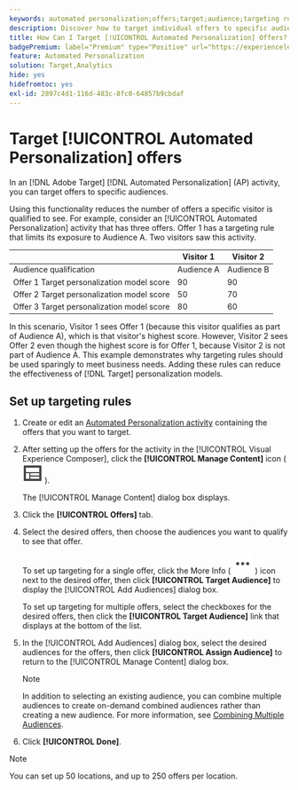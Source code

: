 ```yaml
---
keywords: automated personalization;offers;target;audience;targeting rules;targeting
description: Discover how to target individual offers to specific audiences using [!UICONTROL Automated Personalization] (AP) activities.
title: How Can I Target [!UICONTROL Automated Personalization] Offers?
badgePremium: label="Premium" type="Positive" url="https://experienceleague.adobe.com/docs/target/using/introduction/intro.html?lang=en#premium newtab=true" tooltip="See what's included in Target Premium."
feature: Automated Personalization
solution: Target,Analytics
hide: yes
hidefromtoc: yes
exl-id: 2897c4d1-116d-483c-8fc0-64857b9cbdaf
---
```

# Target [!UICONTROL Automated Personalization] offers

In an [!DNL Adobe Target] [!DNL Automated Personalization] (AP) activity, you can target offers to specific audiences.

Using this functionality reduces the number of offers a specific visitor is qualified to see. For example, consider an [!UICONTROL Automated Personalization] activity that has three offers. Offer 1 has a targeting rule that limits its exposure to Audience A. Two visitors saw this activity.

| | Visitor 1 | Visitor 2 |
|--- |--- |--- |
|Audience qualification|Audience A|Audience B|
|Offer 1 Target personalization model score|90|90|
|Offer 2 Target personalization model score|50|70|
|Offer 3 Target personalization model score|80|60|

In this scenario, Visitor 1 sees Offer 1 (because this visitor qualifies as part of Audience A), which is that visitor's highest score. However, Visitor 2 sees Offer 2 even though the highest score is for Offer 1, because Visitor 2 is not part of Audience A. This example demonstrates why targeting rules should be used sparingly to meet business needs. Adding these rules can reduce the effectiveness of [!DNL Target] personalization models.

## Set up targeting rules 

1. Create or edit an [Automated Personalization activity](/help/main/c-activities/t-automated-personalization/create-ap-activity.md) containing the offers that you want to target.
1. After setting up the offers for the activity in the [!UICONTROL Visual Experience Composer], click the **[!UICONTROL Manage Content]** icon ( ![Manage Content icon](/help/main/assets/icons/Experience.svg) ).

   The [!UICONTROL Manage Content] dialog box displays.

1. Click the **[!UICONTROL Offers]** tab.

1. Select the desired offers, then choose the audiences you want to qualify to see that offer.

   To set up targeting for a single offer, click the More Info ( ![More Info icon](/help/main/assets/icons/MoreSmallList.svg) ) icon next to the desired offer, then click **[!UICONTROL Target Audience]** to display the [!UICONTROL Add Audiences] dialog box.

   To set up targeting for multiple offers, select the checkboxes for the desired offers, then click the **[!UICONTROL Target Audience]** link that displays at the bottom of the list.

1. In the [!UICONTROL Add Audiences] dialog box, select the desired audiences for the offers, then click **[!UICONTROL Assign Audience]** to return to the [!UICONTROL Manage Content] dialog box.

   >[!NOTE]
   >
   >In addition to selecting an existing audience, you can combine multiple audiences to create on-demand combined audiences rather than creating a new audience. For more information, see [Combining Multiple Audiences](/help/main/c-target/combining-multiple-audiences.md#concept_A7386F1EA4394BD2AB72399C225981E5).

1. Click **[!UICONTROL Done]**.

>[!NOTE]
>
>You can set up 50 locations, and up to 250 offers per location.
